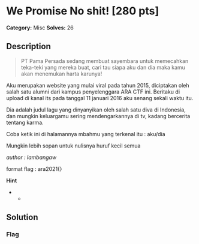 # We Promise No shit! [280 pts]

**Category:** Misc
**Solves:** 26

## Description
>PT Pama Persada sedang membuat sayembara untuk memecahkan teka-teki yang mereka buat, cari tau siapa aku dan dia maka kamu akan menemukan harta karunya!

Aku merupakan website yang mulai viral pada tahun 2015, diciptakan oleh salah satu alumni dari kampus penyelenggara ARA CTF ini. Beritaku di upload di kanal its pada tanggal 11 januari 2016 aku senang sekali waktu itu.

Dia adalah judul lagu yang dinyanyikan oleh salah satu diva di Indonesia, dan mungkin keluargamu sering mendengarkannya di tv, kadang bercerita tentang karma.

Coba ketik ini di halamannya mbahmu yang terkenal itu :
aku/dia

Mungkin lebih sopan untuk nulisnya huruf kecil semua

*author : lambangaw*

format flag : ara2021{}

**Hint**
* -

## Solution

### Flag

